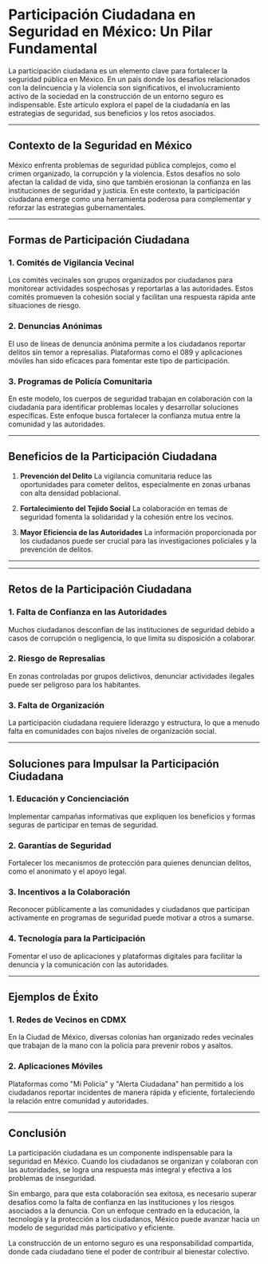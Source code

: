 # Participación Ciudadana en Seguridad en México: Un Pilar Fundamental

La participación ciudadana es un elemento clave para fortalecer la seguridad pública en México. En un país donde los desafíos relacionados con la delincuencia y la violencia son significativos, el involucramiento activo de la sociedad en la construcción de un entorno seguro es indispensable. Este artículo explora el papel de la ciudadanía en las estrategias de seguridad, sus beneficios y los retos asociados.

---

## Contexto de la Seguridad en México

México enfrenta problemas de seguridad pública complejos, como el crimen organizado, la corrupción y la violencia. Estos desafíos no solo afectan la calidad de vida, sino que también erosionan la confianza en las instituciones de seguridad y justicia. En este contexto, la participación ciudadana emerge como una herramienta poderosa para complementar y reforzar las estrategias gubernamentales.

---

## Formas de Participación Ciudadana

### 1. **Comités de Vigilancia Vecinal**

Los comités vecinales son grupos organizados por ciudadanos para monitorear actividades sospechosas y reportarlas a las autoridades. Estos comités promueven la cohesión social y facilitan una respuesta rápida ante situaciones de riesgo.

### 2. **Denuncias Anónimas**

El uso de líneas de denuncia anónima permite a los ciudadanos reportar delitos sin temor a represalias. Plataformas como el 089 y aplicaciones móviles han sido eficaces para fomentar este tipo de participación.

### 3. **Programas de Policía Comunitaria**

En este modelo, los cuerpos de seguridad trabajan en colaboración con la ciudadanía para identificar problemas locales y desarrollar soluciones específicas. Este enfoque busca fortalecer la confianza mutua entre la comunidad y las autoridades.

---

## Beneficios de la Participación Ciudadana

1. **Prevención del Delito**
   La vigilancia comunitaria reduce las oportunidades para cometer delitos, especialmente en zonas urbanas con alta densidad poblacional.

2. **Fortalecimiento del Tejido Social**
   La colaboración en temas de seguridad fomenta la solidaridad y la cohesión entre los vecinos.

3. **Mayor Eficiencia de las Autoridades**
   La información proporcionada por los ciudadanos puede ser crucial para las investigaciones policiales y la prevención de delitos.

---

---

## Retos de la Participación Ciudadana

### 1. **Falta de Confianza en las Autoridades**

Muchos ciudadanos desconfían de las instituciones de seguridad debido a casos de corrupción o negligencia, lo que limita su disposición a colaborar.

### 2. **Riesgo de Represalias**

En zonas controladas por grupos delictivos, denunciar actividades ilegales puede ser peligroso para los habitantes.

### 3. **Falta de Organización**

La participación ciudadana requiere liderazgo y estructura, lo que a menudo falta en comunidades con bajos niveles de organización social.

---

## Soluciones para Impulsar la Participación Ciudadana

### 1. **Educación y Concienciación**

Implementar campañas informativas que expliquen los beneficios y formas seguras de participar en temas de seguridad.

### 2. **Garantías de Seguridad**

Fortalecer los mecanismos de protección para quienes denuncian delitos, como el anonimato y el apoyo legal.

### 3. **Incentivos a la Colaboración**

Reconocer públicamente a las comunidades y ciudadanos que participan activamente en programas de seguridad puede motivar a otros a sumarse.

### 4. **Tecnología para la Participación**

Fomentar el uso de aplicaciones y plataformas digitales para facilitar la denuncia y la comunicación con las autoridades.

---

## Ejemplos de Éxito

### 1. **Redes de Vecinos en CDMX**

En la Ciudad de México, diversas colonias han organizado redes vecinales que trabajan de la mano con la policía para prevenir robos y asaltos.

### 2. **Aplicaciones Móviles**

Plataformas como "Mi Policía" y "Alerta Ciudadana" han permitido a los ciudadanos reportar incidentes de manera rápida y eficiente, fortaleciendo la relación entre comunidad y autoridades.

---

## Conclusión

La participación ciudadana es un componente indispensable para la seguridad en México. Cuando los ciudadanos se organizan y colaboran con las autoridades, se logra una respuesta más integral y efectiva a los problemas de inseguridad.

Sin embargo, para que esta colaboración sea exitosa, es necesario superar desafíos como la falta de confianza en las instituciones y los riesgos asociados a la denuncia. Con un enfoque centrado en la educación, la tecnología y la protección a los ciudadanos, México puede avanzar hacia un modelo de seguridad más participativo y eficiente.

La construcción de un entorno seguro es una responsabilidad compartida, donde cada ciudadano tiene el poder de contribuir al bienestar colectivo.
